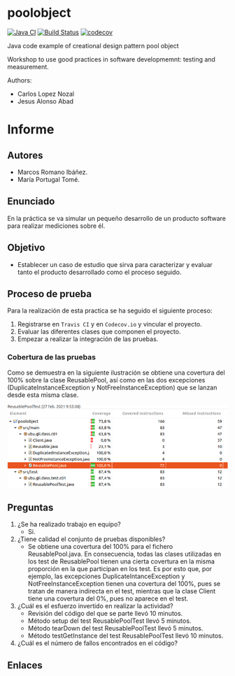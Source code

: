 poolobject
==========

[![Java CI](https://github.com/mpt1002/poolobject/actions/workflows/ci.yml/badge.svg)](https://github.com/mpt1002/poolobject/actions/workflows/ci.yml) [![Build Status](https://travis-ci.org/mpt1002/poolobject.svg?branch=master)](https://travis-ci.org/mpt1002/poolobject) [![codecov](https://codecov.io/gh/mpt1002/poolobject/branch/master/graph/badge.svg)](https://codecov.io/gh/mpt1002/poolobject)

Java code example of creational design pattern pool object

Workshop to use good practices in software developmemnt: testing and measurement.

Authors:

- Carlos Lopez Nozal
- Jesus Alonso Abad

# Informe

## Autores
- Marcos Romano Ibáñez.
- María Portugal Tomé.

## Enunciado
En la práctica se va simular un pequeño desarrollo de un producto software para realizar mediciones sobre él.

## Objetivo
- Establecer un caso de estudio que sirva para caracterizar y evaluar tanto el producto desarrollado como el proceso seguido.
## Proceso de prueba

Para la realización de esta practica se ha seguido el siguiente proceso:
1. Registrarse en `Travis CI` y en `Codecov.io` y vincular el proyecto.
2. Evaluar las diferentes clases que componen el proyecto. 
3. Empezar a realizar la integración de las pruebas.

### Cobertura de las pruebas

Como se demuestra en la siguiente ilustración se obtiene una covertura del 100% sobre la clase ReusablePool, así como en las dos excepciones (DuplicateInstanceException y NotFreeInstanceException) que se lanzan desde esta misma clase.

![AltText](pics/coverage_27_02_2021.png "Covertura de las pruebas")


## Preguntas

1. ¿Se ha realizado trabajo en equipo?
   - Si.
2. ¿Tiene calidad el conjunto de pruebas disponibles?
   - Se obtiene una covertura del 100% para el fichero ReusablePool.java. En consecuencia, todas las clases utilizadas en los test de ReusablePool tienen una cierta covertura en la misma proporción en la que participan en los test. Es por esto que, por ejemplo, las excepciones DuplicateIntanceException y NotFreeInstanceException tienen una covertura del 100%, pues se tratan de manera indirecta en el test, mientras que la clase Client tiene una covertura del 0%, pues no aparece en el test.
3. ¿Cuál es el esfuerzo invertido en realizar la actividad?
   - Revisión del código del que se parte llevó 10 minutos.
   - Método setup del test ReusablePoolTest llevó 5 minutos.
   - Método tearDown del test ReusablePoolTest llevó 5 minutos.
   - Método testGetInstance del test ReusablePoolTest llevó 10 minutos.
4. ¿Cuál es el número de fallos encontrados en el código?

## Enlaces

